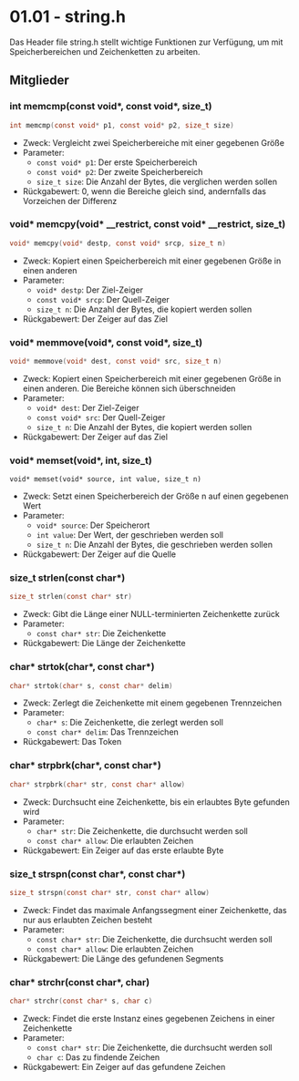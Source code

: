 # 01.01 - string.h
Das Header file string.h stellt wichtige Funktionen zur Verfügung, um mit Speicherbereichen und Zeichenketten zu arbeiten.

## Mitglieder
### int memcmp(const void*, const void*, size_t)
```c
int memcmp(const void* p1, const void* p2, size_t size)
```
- Zweck: Vergleicht zwei Speicherbereiche mit einer gegebenen Größe
- Parameter:
    - ```const void* p1```: Der erste Speicherbereich
    - ```const void* p2```: Der zweite Speicherbereich
    - ```size_t size```: Die Anzahl der Bytes, die verglichen werden sollen
- Rückgabewert: 0, wenn die Bereiche gleich sind, andernfalls das Vorzeichen der Differenz

### void* memcpy(void* __restrict, const void* __restrict, size_t)
```c
void* memcpy(void* destp, const void* srcp, size_t n)
```
- Zweck: Kopiert einen Speicherbereich mit einer gegebenen Größe in einen anderen
- Parameter:
    - ```void* destp```: Der Ziel-Zeiger
    - ```const void* srcp```: Der Quell-Zeiger
    - ```size_t n```: Die Anzahl der Bytes, die kopiert werden sollen
- Rückgabewert: Der Zeiger auf das Ziel

### void* memmove(void*, const void*, size_t)
```c
void* memmove(void* dest, const void* src, size_t n)
```
- Zweck: Kopiert einen Speicherbereich mit einer gegebenen Größe in einen anderen. Die Bereiche können sich überschneiden
- Parameter:
    - ```void* dest```: Der Ziel-Zeiger
    - ```const void* src```: Der Quell-Zeiger
    - ```size_t n```: Die Anzahl der Bytes, die kopiert werden sollen
- Rückgabewert: Der Zeiger auf das Ziel

### void* memset(void*, int, size_t)
```
void* memset(void* source, int value, size_t n)
```
- Zweck: Setzt einen Speicherbereich der Größe n auf einen gegebenen Wert
- Parameter:
    - ```void* source```: Der Speicherort
    - ```int value```: Der Wert, der geschrieben werden soll
    - ```size_t n```: Die Anzahl der Bytes, die geschrieben werden sollen
- Rückgabewert: Der Zeiger auf die Quelle

### size_t strlen(const char*)
```c
size_t strlen(const char* str)
```
- Zweck: Gibt die Länge einer NULL-terminierten Zeichenkette zurück
- Parameter:
    - ```const char* str```: Die Zeichenkette
- Rückgabewert: Die Länge der Zeichenkette

### char* strtok(char*, const char*)
```c
char* strtok(char* s, const char* delim)
```
- Zweck: Zerlegt die Zeichenkette mit einem gegebenen Trennzeichen
- Parameter:
    - ```char* s```: Die Zeichenkette, die zerlegt werden soll
    - ```const char* delim```: Das Trennzeichen
- Rückgabewert: Das Token

### char* strpbrk(char*, const char*)
```c
char* strpbrk(char* str, const char* allow)
```
- Zweck: Durchsucht eine Zeichenkette, bis ein erlaubtes Byte gefunden wird
- Parameter:
    - ```char* str```: Die Zeichenkette, die durchsucht werden soll
    - ```const char* allow```: Die erlaubten Zeichen
- Rückgabewert: Ein Zeiger auf das erste erlaubte Byte

### size_t strspn(const char*, const char*)
```c
size_t strspn(const char* str, const char* allow)
```
- Zweck: Findet das maximale Anfangssegment einer Zeichenkette, das nur aus erlaubten Zeichen besteht
- Parameter:
    - ```const char* str```: Die Zeichenkette, die durchsucht werden soll
    - ```const char* allow```: Die erlaubten Zeichen
- Rückgabewert: Die Länge des gefundenen Segments

### char* strchr(const char*, char)
```c
char* strchr(const char* s, char c)
```
- Zweck: Findet die erste Instanz eines gegebenen Zeichens in einer Zeichenkette
- Parameter:
    - ```const char* str```: Die Zeichenkette, die durchsucht werden soll
    - ```char c```: Das zu findende Zeichen
- Rückgabewert: Ein Zeiger auf das gefundene Zeichen
